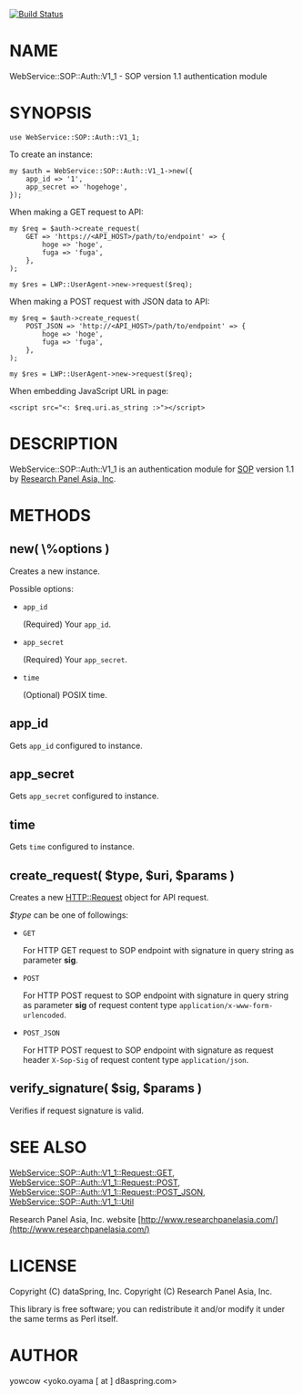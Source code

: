 [![Build Status](https://travis-ci.org/researchpanelasia/p5-WebService-SOP-Auth-V1_1.svg?branch=master)](https://travis-ci.org/researchpanelasia/p5-WebService-SOP-Auth-V1_1)
# NAME

WebService::SOP::Auth::V1\_1 - SOP version 1.1 authentication module

# SYNOPSIS

    use WebService::SOP::Auth::V1_1;

To create an instance:

    my $auth = WebService::SOP::Auth::V1_1->new({
        app_id => '1',
        app_secret => 'hogehoge',
    });

When making a GET request to API:

    my $req = $auth->create_request(
        GET => 'https://<API_HOST>/path/to/endpoint' => {
            hoge => 'hoge',
            fuga => 'fuga',
        },
    );

    my $res = LWP::UserAgent->new->request($req);

When making a POST request with JSON data to API:

    my $req = $auth->create_request(
        POST_JSON => 'http://<API_HOST>/path/to/endpoint' => {
            hoge => 'hoge',
            fuga => 'fuga',
        },
    );

    my $res = LWP::UserAgent->new->request($req);

When embedding JavaScript URL in page:

    <script src="<: $req.uri.as_string :>"></script>

# DESCRIPTION

WebService::SOP::Auth::V1\_1 is an authentication module
for [SOP](http://console.partners.surveyon.com/) version 1.1
by [Research Panel Asia, Inc](http://www.researchpanelasia.com/).

# METHODS

## new( \\%options )

Creates a new instance.

Possible options:

- `app_id`

    (Required) Your `app_id`.

- `app_secret`

    (Required) Your `app_secret`.

- `time`

    (Optional) POSIX time.

## app\_id

Gets `app_id` configured to instance.

## app\_secret

Gets `app_secret` configured to instance.

## time

Gets `time` configured to instance.

## create\_request( $type, $uri, $params )

Creates a new [HTTP::Request](https://metacpan.org/pod/HTTP::Request) object for API request.

_$type_ can be one of followings:

- `GET`

    For HTTP GET request to SOP endpoint with signature in query string as parameter
    **sig**.

- `POST`

    For HTTP POST request to SOP endpoint with signature in query string as
    parameter **sig** of request content type `application/x-www-form-urlencoded`.

- `POST_JSON`

    For HTTP POST request to SOP endpoint with signature as request header
    `X-Sop-Sig` of request content type `application/json`.

## verify\_signature( $sig, $params )

Verifies if request signature is valid.

# SEE ALSO

[WebService::SOP::Auth::V1\_1::Request::GET](https://metacpan.org/pod/WebService::SOP::Auth::V1_1::Request::GET),
[WebService::SOP::Auth::V1\_1::Request::POST](https://metacpan.org/pod/WebService::SOP::Auth::V1_1::Request::POST),
[WebService::SOP::Auth::V1\_1::Request::POST\_JSON](https://metacpan.org/pod/WebService::SOP::Auth::V1_1::Request::POST_JSON),
[WebService::SOP::Auth::V1\_1::Util](https://metacpan.org/pod/WebService::SOP::Auth::V1_1::Util)

Research Panel Asia, Inc. website [http://www.researchpanelasia.com/](http://www.researchpanelasia.com/)

# LICENSE

Copyright (C) dataSpring, Inc.
Copyright (C) Research Panel Asia, Inc.

This library is free software; you can redistribute it and/or modify
it under the same terms as Perl itself.

# AUTHOR

yowcow &lt;yoko.oyama \[ at \] d8aspring.com>
